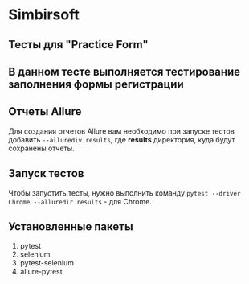 # Simbirsoft
<h2>Тесты для "Practice Form"</h2>

<h2>В данном тесте выполняется тестирование заполнения формы регистрации</h2>


<h2>Отчеты Allure</h2>

Для создания отчетов Allure вам необходимо при запуске тестов добавить <code>--allurediv results</code>, где <b>results</b> директория, куда будут сохранены отчеты.

<h2>Запуск тестов</h2>

Чтобы запустить тесты, нужно выполнить команду <code>pytest --driver Chrome --alluredir results</code> - для Chrome.

<h2>Установленные пакеты</h2>

1. pytest 
2. selenium
3. pytest-selenium 
4. allure-pytest 
